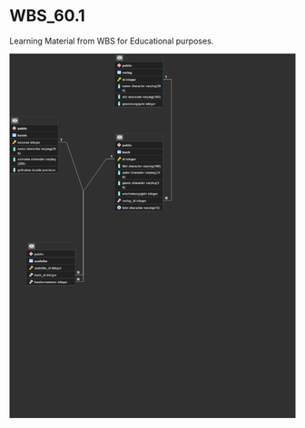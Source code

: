 # WBS_60.1
Learning Material from WBS for Educational purposes. 


![Screenshot](BuechverleihERD.png)
